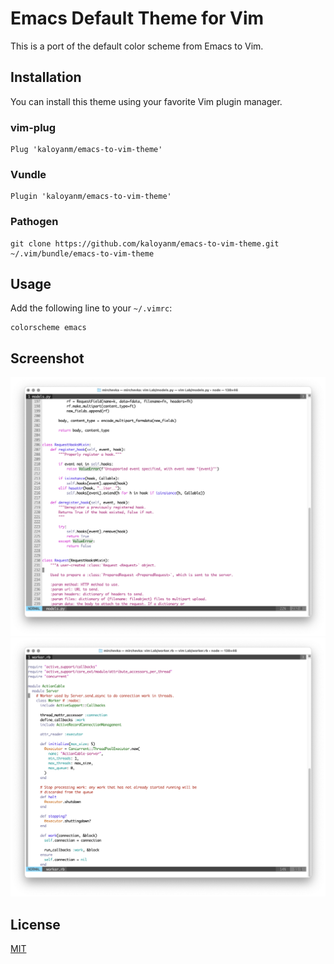 # Emacs Default Theme for Vim

This is a port of the default color scheme from Emacs to Vim.

## Installation

You can install this theme using your favorite Vim plugin manager.

### vim-plug

```vim
Plug 'kaloyanm/emacs-to-vim-theme'
```

### Vundle

```vim
Plugin 'kaloyanm/emacs-to-vim-theme'
```

### Pathogen

```
git clone https://github.com/kaloyanm/emacs-to-vim-theme.git ~/.vim/bundle/emacs-to-vim-theme
```

## Usage

Add the following line to your `~/.vimrc`:

```vim
colorscheme emacs
```

## Screenshot

![Screenshot of the theme in action](https://raw.githubusercontent.com/kaloyanm/emacs-to-vim-theme/main/screenshots/code-python.png)
![Screenshot of the theme in action](https://raw.githubusercontent.com/kaloyanm/emacs-to-vim-theme/main/screenshots/code-ruby.png)

## License

[MIT](LICENSE)

